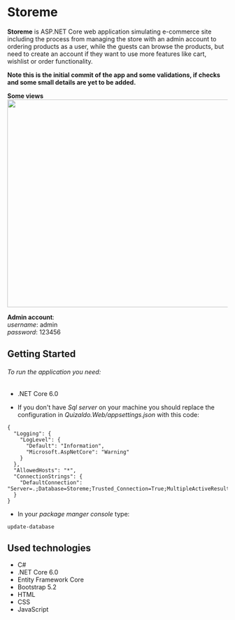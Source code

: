# Storeme
**Storeme** is ASP.NET Core web application simulating e-commerce site including the process from managing the store with an admin account to ordering products as a user, while the guests can browse the products, but need to create an account if they want to use more features like cart, wishlist or order functionality.

**Note this is the initial commit of the app and some validations, if checks and some small details are yet to be added.** <br/>

**Some views**  </br>
<img src="https://im5.ezgif.com/tmp/ezgif-5-518643460b.gif" width="800" height="475" />


**Admin account**: </br>
 *username*: admin <br>  *password*: 123456
## Getting Started

###### To run the application you need:
- .NET Core 6.0 

- If you don't have *Sql server* on your machine you should replace the configuration in *Quizaldo.Web/appsettings.json* with this code:
```
{
  "Logging": {
    "LogLevel": {
      "Default": "Information",
      "Microsoft.AspNetCore": "Warning"
    }
  },
  "AllowedHosts": "*",
  "ConnectionStrings": {
    "DefaultConnection": "Server=.;Database=Storeme;Trusted_Connection=True;MultipleActiveResultSets=true"
  }
}
```
- In your *package manger console* type: 

```
update-database
```

## Used technologies
- C#
- .NET Core 6.0
- Entity Framework Core
- Bootstrap 5.2
- HTML
- CSS
- JavaScript
